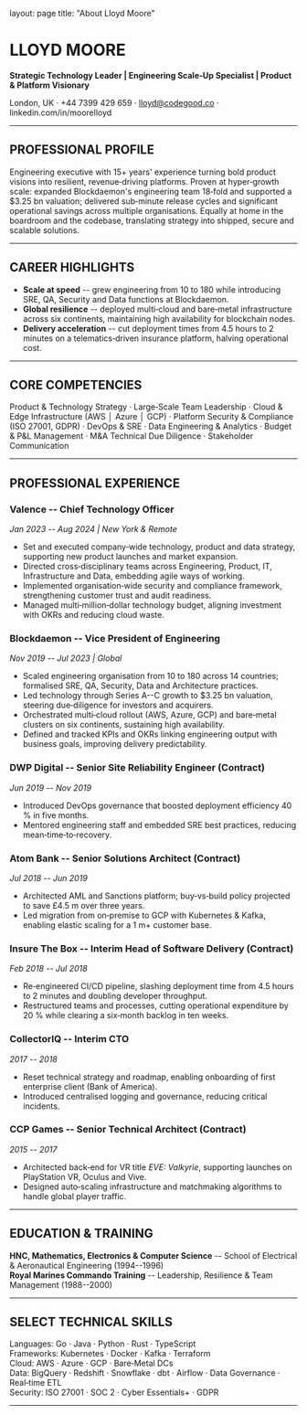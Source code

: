 layout: page
title: "About Lloyd Moore"

# LLOYD MOORE

**Strategic Technology Leader | Engineering Scale‑Up Specialist | Product & Platform Visionary**

London, UK · +44 7399 429 659 · lloyd@codegood.co · linkedin.com/in/moorelloyd

* * *

## PROFESSIONAL PROFILE

Engineering executive with 15+ years' experience turning bold product visions into resilient, revenue‑driving platforms. Proven at hyper‑growth scale: expanded Blockdaemon's engineering team 18‑fold and supported a $3.25 bn valuation; delivered sub‑minute release cycles and significant operational savings across multiple organisations. Equally at home in the boardroom and the codebase, translating strategy into shipped, secure and scalable solutions.
* * *

## CAREER HIGHLIGHTS

- **Scale at speed** -- grew engineering from 10 to 180 while introducing SRE, QA, Security and Data functions at Blockdaemon.
- **Global resilience** -- deployed multi‑cloud and bare‑metal infrastructure across six continents, maintaining high availability for blockchain nodes.
- **Delivery acceleration** -- cut deployment times from 4.5 hours to 2 minutes on a telematics‑driven insurance platform, halving operational cost.
* * *

## CORE COMPETENCIES

Product & Technology Strategy · Large‑Scale Team Leadership · Cloud & Edge Infrastructure (AWS │ Azure │ GCP) · Platform Security & Compliance (ISO 27001, GDPR) · DevOps & SRE · Data Engineering & Analytics · Budget & P&L Management · M&A Technical Due Diligence · Stakeholder Communication

* * *

## PROFESSIONAL EXPERIENCE

### Valence -- **Chief Technology Officer**

_Jan 2023 -- Aug 2024 | New York & Remote_
- Set and executed company‑wide technology, product and data strategy, supporting new product launches and market expansion.
- Directed cross‑disciplinary teams across Engineering, Product, IT, Infrastructure and Data, embedding agile ways of working.
- Implemented organisation‑wide security and compliance framework, strengthening customer trust and audit readiness.
- Managed multi‑million‑dollar technology budget, aligning investment with OKRs and reducing cloud waste.

### Blockdaemon -- **Vice President of Engineering**

_Nov 2019 -- Jul 2023 | Global_
- Scaled engineering organisation from 10 to 180 across 14 countries; formalised SRE, QA, Security, Data and Architecture practices.
- Led technology through Series A--C growth to $3.25 bn valuation, steering due‑diligence for investors and acquirers.
- Orchestrated multi‑cloud rollout (AWS, Azure, GCP) and bare‑metal clusters on six continents, sustaining high availability.
- Defined and tracked KPIs and OKRs linking engineering output with business goals, improving delivery predictability.

### DWP Digital -- **Senior Site Reliability Engineer (Contract)**

_Jun 2019 -- Nov 2019_
- Introduced DevOps governance that boosted deployment efficiency 40 % in five months.
- Mentored engineering staff and embedded SRE best practices, reducing mean‑time‑to‑recovery.

### Atom Bank -- **Senior Solutions Architect (Contract)**

_Jul 2018 -- Jun 2019_
- Architected AML and Sanctions platform; buy‑vs‑build policy projected to save £4.5 m over three years.
- Led migration from on‑premise to GCP with Kubernetes & Kafka, enabling elastic scaling for a 1 m+ customer base.

### Insure The Box -- **Interim Head of Software Delivery (Contract)**

_Feb 2018 -- Jul 2018_
- Re‑engineered CI/CD pipeline, slashing deployment time from 4.5 hours to 2 minutes and doubling developer throughput.
- Restructured teams and processes, cutting operational expenditure by 20 % while clearing a six‑month backlog in ten weeks.

### CollectorIQ -- **Interim CTO**

_2017 -- 2018_
- Reset technical strategy and roadmap, enabling onboarding of first enterprise client (Bank of America).
- Introduced centralised logging and governance, reducing critical incidents.

### CCP Games -- **Senior Technical Architect (Contract)**

_2015 -- 2017_
- Architected back‑end for VR title _EVE: Valkyrie_, supporting launches on PlayStation VR, Oculus and Vive.
- Designed auto‑scaling infrastructure and matchmaking algorithms to handle global player traffic.
* * *

## EDUCATION & TRAINING

**HNC, Mathematics, Electronics & Computer Science** -- School of Electrical & Aeronautical Engineering (1994--1996)  
**Royal Marines Commando Training** -- Leadership, Resilience & Team Management (1988--2000)
* * *

## SELECT TECHNICAL SKILLS

Languages: Go · Java · Python · Rust · TypeScript  
Frameworks: Kubernetes · Docker · Kafka · Terraform  
Cloud: AWS · Azure · GCP · Bare‑Metal DCs  
Data: BigQuery · Redshift · Snowflake · dbt · Airflow · Data Governance · Real‑time ETL  
Security: ISO 27001 · SOC 2 · Cyber Essentials+ · GDPR
* * *
